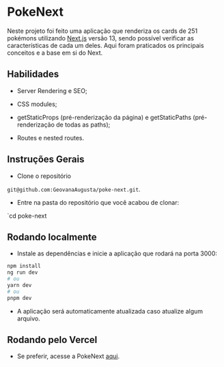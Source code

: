 # PokeNext

Neste projeto foi feito uma aplicação que renderiza os cards de 251 pokémons utilizando [Next.js](https://nextjs.org/) versão 13, sendo possível verificar as características de cada um deles. Aqui foram praticados os principais conceitos e a base em si do Next.

## Habilidades

- Server Rendering e SEO;

- CSS modules;

- getStaticProps (pré-renderização da página) e getStaticPaths (pré-renderização de todas as paths);

- Routes e nested routes.

## Instruções Gerais

- Clone o repositório

 `git@github.com:GeovanaAugusta/poke-next.git`.
 
 - Entre na pasta do repositório que você acabou de clonar:
    
 `cd poke-next

## Rodando localmente

- Instale as dependências e inicie a aplicação que rodará na porta 3000:

``` bash
npm install
ng run dev
# ou
yarn dev
# ou
pnpm dev
```
- A aplicação será automaticamente atualizada caso atualize algum arquivo.

## Rodando pelo Vercel

- Se preferir, acesse a PokeNext <a href="https://poke-next-peach.vercel.app/" target="_blank">aqui</a>.



